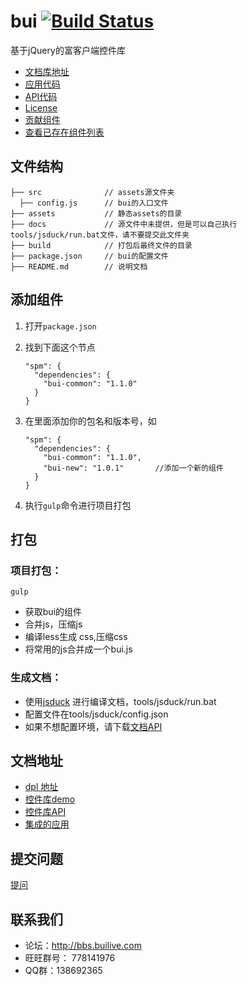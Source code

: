 # bui [![Build Status](https://api.travis-ci.org/buiteam/bui.png)](https://api.travis-ci.org/buiteam/bui)

基于jQuery的富客户端控件库
- [文档库地址](http://www.builive.com/)
- [应用代码](https://github.com/dxq613/bui-default)
- [API代码](https://github.com/dxq613/bui-docs)
- [License](LICENSE.md)
- [贡献组件](CONTRIBUTING.md)
- [查看已存在组件列表](http://spmjs.io/search?q=bui)

## 文件结构

```
├── src              // assets源文件夹
  ├── config.js      // bui的入口文件
├── assets           // 静态assets的目录
├── docs             // 源文件中未提供，但是可以自己执行 tools/jsduck/run.bat文件，请不要提交此文件夹
├── build            // 打包后最终文件的目录
├── package.json     // bui的配置文件
├── README.md        // 说明文档
```

## 添加组件

1. 打开`package.json`
2. 找到下面这个节点

   ```
   "spm": {
     "dependencies": {
       "bui-common": "1.1.0"
     }
   }
   ```
   
3. 在里面添加你的包名和版本号，如  

   ```
   "spm": {
     "dependencies": {
       "bui-common": "1.1.0",
       "bui-new": "1.0.1"       //添加一个新的组件
     }
   }
   ```
4. 执行`gulp`命令进行项目打包
 

## 打包

### 项目打包：

```
gulp
```

- 获取bui的组件
- 合并js，压缩js
- 编译less生成 css,压缩css
- 将常用的js合并成一个bui.js

### 生成文档：

- 使用[jsduck](https://github.com/senchalabs/jsduck) 进行编译文档，tools/jsduck/run.bat
- 配置文件在tools/jsduck/config.json
- 如果不想配置环境，请下载[文档API](https://github.com/dxq613/bui-docs)

## 文档地址

- [dpl 地址](http://www.builive.com/)
- [控件库demo](http://www.builive.com/demo/index.php)
- [控件库API](http://www.builive.com/docs/index.html)
- [集成的应用](http://www.builive.com/application/back.php)

## 提交问题

[提问](https://github.com/buiteam/bui/issues)


## 联系我们

- 论坛：http://bbs.builive.com
- 旺旺群号： 778141976
- QQ群：138692365
